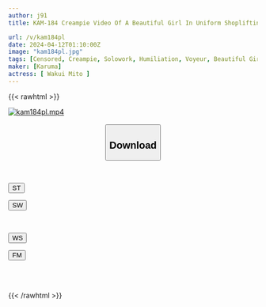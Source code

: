 ```yaml
---
author: j91
title: KAM-184 Creampie Video Of A Beautiful Girl In Uniform Shoplifting By A Certain Unscrupulous Erotic Manager Of A Convenience Store In Tokyo Part 4 Mito Wakui

url: /v/kam184pl
date: 2024-04-12T01:10:00Z
image: "kam184pl.jpg"
tags: [Censored, Creampie, Solowork, Humiliation, Voyeur, Beautiful Girl, Breasts	]
maker: [Karuma]
actress: [ Wakui Mito ]
---
```



{{< rawhtml >}}

<div class="video" data-videoid="RBXYGvV8qqHdWBD">
    <a href="javascript:;">
        <img src="/v/kam184pl/kam184pl.jpg" width="WIDTH" height="HEIGHT" alt="kam184pl.mp4" loading="lazy">
    </a>
</div>

<script type="text/javascript" src="https://j91.asia/asset/on-demand-st.js"></script>

<br>
  <link rel="stylesheet" href="https://j91.asia/asset/bs5.css">
  
  <center>
  <button class="btn btn-primary" type="button" data-bs-toggle="collapse" data-bs-target=".multi-collapse" aria-expanded="false" aria-controls="multiCollapseExample1 multiCollapseExample2"><h2>Download</h2></button></center>
</p>
<div class="row">
  <div class="col">
    <div class="collapse multi-collapse" id="multiCollapseExample1">
      <div class="card card-body">
	      	      <br>
<div class="buttons">  
<p><a href="https://streamtape.to/v/RBXYGvV8qqHdWBD" target="_blank"><button class="btn-hover color-3"><i class="fa fa-download"></i> ST</button></a></p>
<p><a href="https://asnwish.com/cxilm6591214" target="_blank"><button class="btn-hover color-2"><i class="fa fa-download"></i> SW</button></a></p></div>
    </div>
  </div>
</div>
  <div class="col">
    <div class="collapse multi-collapse" id="multiCollapseExample2">
      <div class="card card-body">
	      <br>
<div class="buttons">
<p><a href="https://wolfstream.tv/ey871qz3dfbo"><button class="btn-hover color-9"><i class="fa fa-download"></i> WS</button></a></p>
<p><a href="https://filemoon.sx/d/n9pzkw24d5oq"><button class="btn-hover color-8"><i class="fa fa-download"></i> FM</button></a></p></div>
<br><br>
      </div>
    </div>
  </div>
</div>

{{< /rawhtml >}}